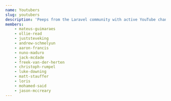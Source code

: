 ```yaml
---
name: Youtubers
slug: youtubers
description: 'Peeps from the Laravel community with active YouTube channels.'
members:
    - mateus-guimaraes
    - ollie-read
    - juststeveking
    - andrew-schmelyun
    - aaron-francis
    - nuno-maduro
    - jack-mcdade
    - freek-van-der-herten
    - christoph-rumpel
    - luke-downing
    - matt-stauffer
    - loris
    - mohamed-said
    - jason-mccreary
---
```

